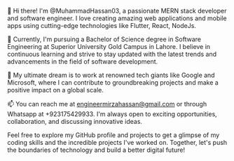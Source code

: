 👋 Hi there! I'm @MuhammadHassan03, a passionate MERN stack developer and software engineer. I love creating amazing web applications and mobile apps using cutting-edge technologies like Flutter, React, NodeJs.

🌱 Currently, I'm pursuing a Bachelor of Science degree in Software Engineering at Superior University Gold Campus in Lahore. I believe in continuous learning and strive to stay updated with the latest trends and advancements in the field of software development.

💞️ My ultimate dream is to work at renowned tech giants like Google and Microsoft, where I can contribute to groundbreaking projects and make a positive impact on a global scale.

📫 You can reach me at engineermirzahassan@gmail.com or through Whatsapp at +923175429933. I'm always open to exciting opportunities, collaboration, and discussing innovative ideas.

Feel free to explore my GitHub profile and projects to get a glimpse of my coding skills and the incredible projects I've worked on. Together, let's push the boundaries of technology and build a better digital future!

